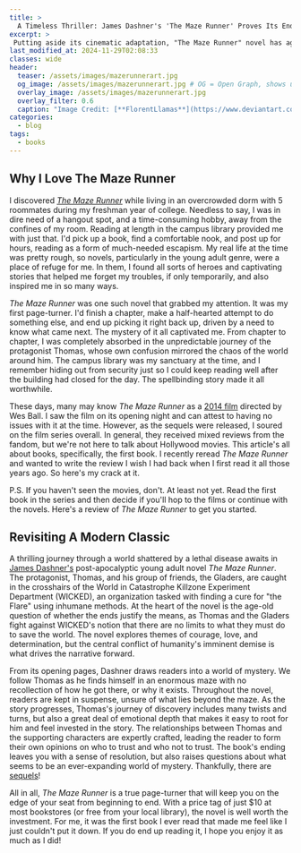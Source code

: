 ```yaml
---
title: > 
  A Timeless Thriller: James Dashner's 'The Maze Runner' Proves Its Endurance as a Modern Classic
excerpt: >
 Putting aside its cinematic adaptation, "The Maze Runner" novel has aged gracefully into a classic of dystopian science fiction.
last_modified_at: 2024-11-29T02:08:33
classes: wide
header:
  teaser: /assets/images/mazerunnerart.jpg
  og_image: /assets/images/mazerunnerart.jpg # OG = Open Graph, shows up in social sharing situations.
  overlay_image: /assets/images/mazerunnerart.jpg
  overlay_filter: 0.6
  caption: "Image Credit: [**FlorentLlamas**](https://www.deviantart.com/florentllamas/art/Maze-Runner-494931737)"
categories:
  - blog
tags:
  - books
---
```


<script src="/assets/js/dynamic-link-targeting.js"></script>

<style>
    /* Apply styles only on tablets and larger devices */
    @media (min-width: 768px) {
        .page__hero--overlay {
            padding: 10em 0;
        }
    }
</style>

## Why I Love The Maze Runner

I discovered [*The Maze Runner*](https://en.wikipedia.org/wiki/The_Maze_Runner) while living in an overcrowded dorm with 5 roommates during my freshman year of college. Needless to say, I was in dire need of a hangout spot, and a time-consuming hobby, away from the confines of my room. Reading at length in the campus library provided me with just that. I'd pick up a book, find a comfortable nook, and post up for hours, reading as a form of much-needed escapism. My real life at the time was pretty rough, so novels, particularly in the young adult genre, were a place of refuge for me. In them, I found all sorts of heroes and captivating stories that helped me forget my troubles, if only temporarily, and also inspired me in so many ways.

*The Maze Runner* was one such novel that grabbed my attention. It was my first page-turner. I'd finish a chapter, make a half-hearted attempt to do something else, and end up picking it right back up, driven by a need to know what came next. The mystery of it all captivated me. From chapter to chapter, I was completely absorbed in the unpredictable journey of the protagonist Thomas, whose own confusion mirrored the chaos of the world around him. The campus library was my sanctuary at the time, and I remember hiding out from security just so I could keep reading well after the building had closed for the day. The spellbinding story made it all worthwhile.

These days, many may know *The Maze Runner* as a [2014 film](https://en.wikipedia.org/wiki/The_Maze_Runner_(film)) directed by Wes Ball. I saw the film on its opening night and can attest to having no issues with it at the time. However, as the sequels were released, I soured on the film series overall. In general, they received mixed reviews from the fandom, but we're not here to talk about Hollywood movies. This article's all about books, specifically, the first book. I recently reread *The Maze Runner* and wanted to write the review I wish I had back when I first read it all those years ago. So here's my crack at it.

P.S. If you haven't seen the movies, don't. At least not yet. Read the first book in the series and then decide if you'll hop to the films or continue with the novels. Here's a review of *The Maze Runner* to get you started.

## Revisiting A Modern Classic

A thrilling journey through a world shattered by a lethal disease awaits in [James Dashner's](https://en.wikipedia.org/wiki/James_Dashner) post-apocalyptic young adult novel *The Maze Runner*. The protagonist, Thomas, and his group of friends, the Gladers, are caught in the crosshairs of the World in Catastrophe Killzone Experiment Department (WICKED), an organization tasked with finding a cure for "the Flare" using inhumane methods. At the heart of the novel is the age-old question of whether the ends justify the means, as Thomas and the Gladers fight against WICKED's notion that there are no limits to what they must do to save the world. The novel explores themes of courage, love, and determination, but the central conflict of humanity's imminent demise is what drives the narrative forward.

From its opening pages, Dashner draws readers into a world of mystery. We follow Thomas as he finds himself in an enormous maze with no recollection of how he got there, or why it exists. Throughout the novel, readers are kept in suspense, unsure of what lies beyond the maze. As the story progresses, Thomas's journey of discovery includes many twists and turns, but also a great deal of emotional depth that makes it easy to root for him and feel invested in the story. The relationships between Thomas and the supporting characters are expertly crafted, leading the reader to form their own opinions on who to trust and who not to trust. The book's ending leaves you with a sense of resolution, but also raises questions about what seems to be an ever-expanding world of mystery. Thankfully, there are [sequels](https://en.wikipedia.org/wiki/The_Maze_Runner_(book_series))!

All in all, *The Maze Runner* is a true page-turner that will keep you on the edge of your seat from beginning to end. With a price tag of just $10 at most bookstores (or free from your local library), the novel is well worth the investment. For me, it was the first book I ever read that made me feel like I just couldn't put it down. If you do end up reading it, I hope you enjoy it as much as I did!
